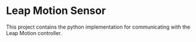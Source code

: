 # Leap Motion Sensor
 This project contains the python implementation for communicating with the Leap Motion controller. 
